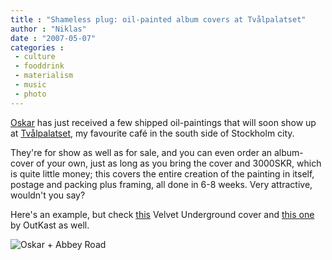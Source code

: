 ```yaml
---
title : "Shameless plug: oil-painted album covers at Tvålpalatset"
author : "Niklas"
date : "2007-05-07"
categories : 
 - culture
 - fooddrink
 - materialism
 - music
 - photo
---
```


[Oskar](http://www.flickr.com/photos/pivic/428610298) has just received a few shipped oil-paintings that will soon show up at [Tvålpalatset](http://www.tvalpalatset.se), my favourite café in the south side of Stockholm city.

They're for show as well as for sale, and you can even order an album-cover of your own, just as long as you bring the cover and 3000SKR, which is quite little money; this covers the entire creation of the painting in itself, postage and packing plus framing, all done in 6-8 weeks. Very attractive, wouldn't you say?

Here's an example, but check [this](http://www.flickr.com/photos/pivic/488089399) Velvet Underground cover and [this one](http://www.flickr.com/photos/pivic/488089457) by OutKast as well.

![Oskar + Abbey Road](http://farm1.static.flickr.com/199/488063776_8390b6ece5.jpg)
